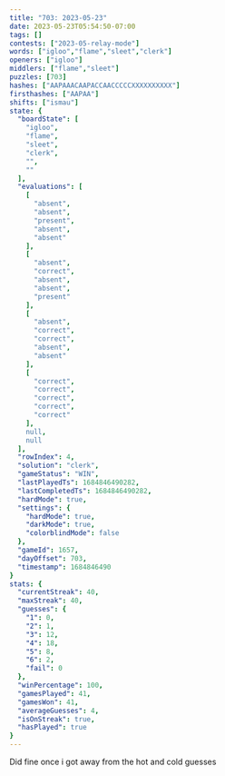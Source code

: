 ```yaml
---
title: "703: 2023-05-23"
date: 2023-05-23T05:54:50-07:00
tags: []
contests: ["2023-05-relay-mode"]
words: ["igloo","flame","sleet","clerk"]
openers: ["igloo"]
middlers: ["flame","sleet"]
puzzles: [703]
hashes: ["AAPAAACAAPACCAACCCCCXXXXXXXXXX"]
firsthashes: ["AAPAA"]
shifts: ["ismau"]
state: {
  "boardState": [
    "igloo",
    "flame",
    "sleet",
    "clerk",
    "",
    ""
  ],
  "evaluations": [
    [
      "absent",
      "absent",
      "present",
      "absent",
      "absent"
    ],
    [
      "absent",
      "correct",
      "absent",
      "absent",
      "present"
    ],
    [
      "absent",
      "correct",
      "correct",
      "absent",
      "absent"
    ],
    [
      "correct",
      "correct",
      "correct",
      "correct",
      "correct"
    ],
    null,
    null
  ],
  "rowIndex": 4,
  "solution": "clerk",
  "gameStatus": "WIN",
  "lastPlayedTs": 1684846490282,
  "lastCompletedTs": 1684846490282,
  "hardMode": true,
  "settings": {
    "hardMode": true,
    "darkMode": true,
    "colorblindMode": false
  },
  "gameId": 1657,
  "dayOffset": 703,
  "timestamp": 1684846490
}
stats: {
  "currentStreak": 40,
  "maxStreak": 40,
  "guesses": {
    "1": 0,
    "2": 1,
    "3": 12,
    "4": 18,
    "5": 8,
    "6": 2,
    "fail": 0
  },
  "winPercentage": 100,
  "gamesPlayed": 41,
  "gamesWon": 41,
  "averageGuesses": 4,
  "isOnStreak": true,
  "hasPlayed": true
}
---
```

<!-- more -->
Did fine once i got away from the hot and cold guesses
